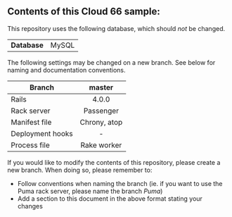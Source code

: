 ## Contents of this Cloud 66 sample:

This repository uses the following database, which should <i>not</i> be changed.
<table>
  <tr>
    <td><b>Database</b></td>
    <td>MySQL</td>
  </tr>
</table>

The following settings may be changed on a new branch. See below for naming and documentation conventions.

| Branch           | master        |
| ---------------- |:-------------:|
| Rails            | 4.0.0         |
| Rack server      | Passenger     |
| Manifest file    | Chrony, atop  |
| Deployment hooks | -             |
| Process file     | Rake worker   |

If you would like to modify the contents of this repository, please create a new branch. When doing so, please remember to:

* Follow conventions when naming the branch (ie. if you want to use the Puma rack server, please name the branch _Puma_)
* Add a section to this document in the above format stating your changes


